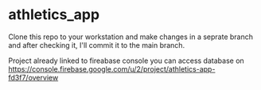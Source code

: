 # athletics_app

Clone this repo to your workstation and make changes in a seprate branch and after checking it, I'll commit it to the main branch.

Project already linked to fireabase console you can access database on https://console.firebase.google.com/u/2/project/athletics-app-fd3f7/overview



